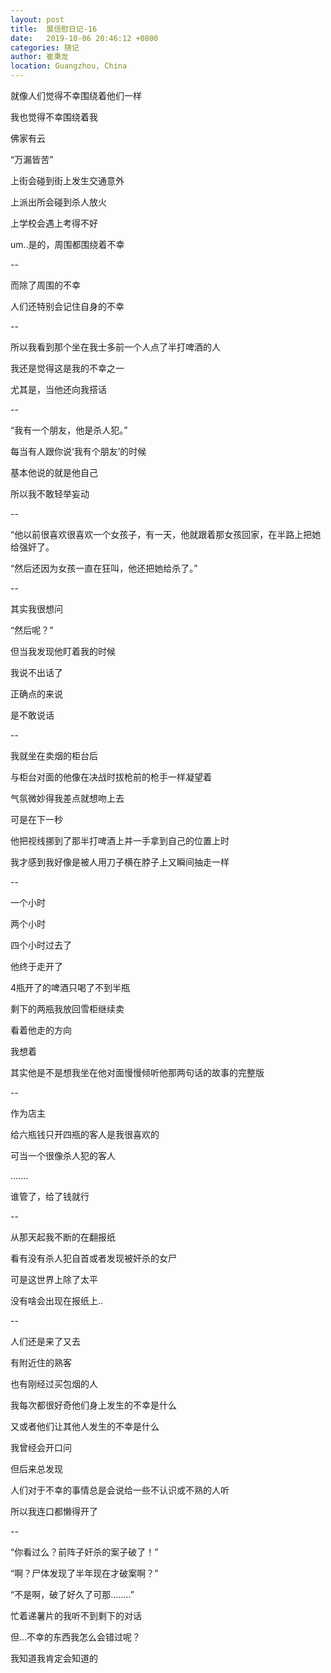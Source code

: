 ```yaml
---
layout: post
title:  展信慰日记-16
date:   2019-10-06 20:46:12 +0800
categories: 随记
author: 崔秉龙
location: Guangzhou, China
---
```





就像人们觉得不幸围绕着他们一样

我也觉得不幸围绕着我

佛家有云

“万漏皆苦”

上街会碰到街上发生交通意外

上派出所会碰到杀人放火

上学校会遇上考得不好

um..是的，周围都围绕着不幸

--

而除了周围的不幸

人们还特别会记住自身的不幸

--

所以我看到那个坐在我士多前一个人点了半打啤酒的人

我还是觉得这是我的不幸之一

尤其是，当他还向我搭话

--

“我有一个朋友，他是杀人犯。”

每当有人跟你说‘我有个朋友’的时候

基本他说的就是他自己

所以我不敢轻举妄动

--

“他以前很喜欢很喜欢一个女孩子，有一天，他就跟着那女孩回家，在半路上把她给强奸了。

“然后还因为女孩一直在狂叫，他还把她给杀了。”

--

其实我很想问

“然后呢？”

但当我发现他盯着我的时候

我说不出话了

正确点的来说

是不敢说话

--

我就坐在卖烟的柜台后

与柜台对面的他像在决战时拔枪前的枪手一样凝望着

气氛微妙得我差点就想吻上去

可是在下一秒

他把视线挪到了那半打啤酒上并一手拿到自己的位置上时

我才感到我好像是被人用刀子横在脖子上又瞬间抽走一样

--

一个小时

两个小时

四个小时过去了

他终于走开了

4瓶开了的啤酒只喝了不到半瓶

剩下的两瓶我放回雪柜继续卖

看着他走的方向

我想着

其实他是不是想我坐在他对面慢慢倾听他那两句话的故事的完整版

--

作为店主

给六瓶钱只开四瓶的客人是我很喜欢的

可当一个很像杀人犯的客人

.......

谁管了，给了钱就行

--

从那天起我不断的在翻报纸

看有没有杀人犯自首或者发现被奸杀的女尸

可是这世界上除了太平

没有啥会出现在报纸上..

--

人们还是来了又去

有附近住的熟客

也有刚经过买包烟的人

我每次都很好奇他们身上发生的不幸是什么

又或者他们让其他人发生的不幸是什么

我曾经会开口问

但后来总发现

人们对于不幸的事情总是会说给一些不认识或不熟的人听

所以我连口都懒得开了

--

“你看过么？前阵子奸杀的案子破了！”

“啊？尸体发现了半年现在才破案啊？”

“不是啊，破了好久了可那........”

忙着递薯片的我听不到剩下的对话

但...不幸的东西我怎么会错过呢？

我知道我肯定会知道的
